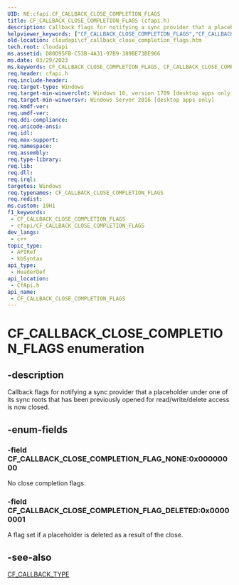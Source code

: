 ```yaml
---
UID: NE:cfapi.CF_CALLBACK_CLOSE_COMPLETION_FLAGS
title: CF_CALLBACK_CLOSE_COMPLETION_FLAGS (cfapi.h)
description: Callback flags for notifying a sync provider that a placeholder under one of its sync roots that has been previously opened for read/write/delete access is now closed.
helpviewer_keywords: ["CF_CALLBACK_CLOSE_COMPLETION_FLAGS","CF_CALLBACK_CLOSE_COMPLETION_FLAGS enumeration","CF_CALLBACK_CLOSE_COMPLETION_FLAG_DELETED","CF_CALLBACK_CLOSE_COMPLETION_FLAG_NONE","cfapi/CF_CALLBACK_CLOSE_COMPLETION_FLAGS","cfapi/CF_CALLBACK_CLOSE_COMPLETION_FLAG_DELETED","cfapi/CF_CALLBACK_CLOSE_COMPLETION_FLAG_NONE","cloudApi.cf_callback_close_completion_flags"]
old-location: cloudapi\cf_callback_close_completion_flags.htm
tech.root: cloudapi
ms.assetid: D80D95FB-C53B-4A31-97B9-389BE73BE966
ms.date: 03/29/2023
ms.keywords: CF_CALLBACK_CLOSE_COMPLETION_FLAGS, CF_CALLBACK_CLOSE_COMPLETION_FLAGS enumeration, CF_CALLBACK_CLOSE_COMPLETION_FLAG_DELETED, CF_CALLBACK_CLOSE_COMPLETION_FLAG_NONE, cfapi/CF_CALLBACK_CLOSE_COMPLETION_FLAGS, cfapi/CF_CALLBACK_CLOSE_COMPLETION_FLAG_DELETED, cfapi/CF_CALLBACK_CLOSE_COMPLETION_FLAG_NONE, cloudApi.cf_callback_close_completion_flags
req.header: cfapi.h
req.include-header: 
req.target-type: Windows
req.target-min-winverclnt: Windows 10, version 1709 [desktop apps only]
req.target-min-winversvr: Windows Server 2016 [desktop apps only]
req.kmdf-ver: 
req.umdf-ver: 
req.ddi-compliance: 
req.unicode-ansi: 
req.idl: 
req.max-support: 
req.namespace: 
req.assembly: 
req.type-library: 
req.lib: 
req.dll: 
req.irql: 
targetos: Windows
req.typenames: CF_CALLBACK_CLOSE_COMPLETION_FLAGS
req.redist: 
ms.custom: 19H1
f1_keywords:
 - CF_CALLBACK_CLOSE_COMPLETION_FLAGS
 - cfapi/CF_CALLBACK_CLOSE_COMPLETION_FLAGS
dev_langs:
 - c++
topic_type:
 - APIRef
 - kbSyntax
api_type:
 - HeaderDef
api_location:
 - CfApi.h
api_name:
 - CF_CALLBACK_CLOSE_COMPLETION_FLAGS
---
```


# CF_CALLBACK_CLOSE_COMPLETION_FLAGS enumeration

## -description

Callback flags for notifying a sync provider that a placeholder under one of its sync roots that has been previously opened for read/write/delete access is now closed.

## -enum-fields

### -field CF_CALLBACK_CLOSE_COMPLETION_FLAG_NONE:0x00000000

No close completion flags.

### -field CF_CALLBACK_CLOSE_COMPLETION_FLAG_DELETED:0x00000001

A flag set if a placeholder is deleted as a result of the close.

## -see-also

[CF_CALLBACK_TYPE](ne-cfapi-cf_callback_type.md)
